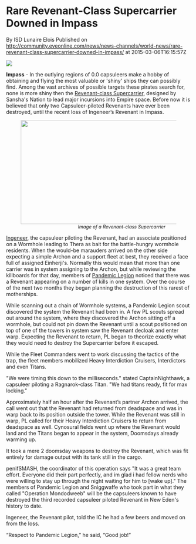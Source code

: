 # Rare Revenant-Class Supercarrier Downed in Impass
By ISD Lunaire Elois
Published on http://community.eveonline.com/news/news-channels/world-news/rare-revenant-class-supercarrier-downed-in-impass/ at 2015-03-06T16:15:57Z

 ![](http://web.ccpgamescdn.com/newssystem/media/64904/1/ISD_IC.png)

**Impass** - In the outlying regions of 0.0 capsuleers make a hobby of obtaining and flying the most valuable or 'shiny' ships they can possibly find. Among the vast archives of possible targets these pirates search for, none is more shiny then the [Revenant-class Supercarrier](https://wiki.eveonline.com/en/wiki/Revenant), designed by Sansha's Nation to lead major incursions into Empire space. Before now it is believed that only two Capsuleer-piloted Revenants have ever been destroyed, until the recent loss of Ingeneer’s Revenant in Impass.

<figure style="text-align: center;">
	<a href="http://web.ccpgamescdn.com/newssystem/media/66989/1/Revenant_class_supercarrier.jpg"><img alt="" src="http://web.ccpgamescdn.com/newssystem/media/66989/1/Revenant_class_supercarrier_550.jpg" style="width: 550px; height: 283px;"></a> <figcaption style="width:550px; font-size:0.9em;"> <em>Image of a Revenant-class Supercarrier</em> </figcaption></figure>

[Ingeneer](https://forums.eveonline.com/profile/Ingeneer/), the capsuleer piloting the Revenant, had an associate positioned on a Wormhole leading to Thera as bait for the battle-hungry wormhole residents. When the would-be marauders arrived on the other side expecting a simple Archon and a support fleet at best, they received a face full of assigned Einherji's. Normally this would mean that more than one carrier was in system assigning to the Archon, but while reviewing the killboards for that day, members of [Pandemic Legion](https://wiki.eveonline.com/en/wiki/Pandemic_Legion_(Player_alliance)) noticed that there was a Revenant appearing on a number of kills in one system. Over the course of the next two months they began planning the destruction of this rarest of motherships.

While scanning out a chain of Wormhole systems, a Pandemic Legion scout discovered the system the Revenant had been in. A few PL scouts spread out around the system, where they discovered the Archon sitting off a wormhole, but could not pin down the Revenant until a scout positioned on top of one of the towers in system saw the Revenant decloak and enter warp. Expecting the Revenant to return, PL began to theorize exactly what they would need to destroy the Supercarrier before it escaped.

While the Fleet Commanders went to work discussing the tactics of the trap, the fleet members mobilized Heavy Interdiction Cruisers, Interdictors and even Titans.

"We were timing this down to the milliseconds." stated CaptainNighthawk, a capsuleer piloting a Ragnarok-class Titan. "We had titans ready, fit for max locking."

Approximately half an hour after the Revenant’s partner Archon arrived, the call went out that the Revenant had returned from deadspace and was in warp back to its position outside the tower. While the Revenant was still in warp, PL called for their Heavy Interdiction Cruisers to return from deadspace as well. Cynosural fields went up where the Revenant would land and the Titans began to appear in the system, Doomsdays already warming up.

It took a mere 2 doomsday weapons to destroy the Revenant, which was fit entirely for damage output with its tank still in the cargo.

penifSMASH, the coordinator of this operation says "It was a great team effort. Everyone did their part perfectly, and im glad i had fellow nerds who were willing to stay up through the night waiting for him to [wake up]." The members of Pandemic Legion and Sniggwaffe who took part in what they called "Operation Mondodweeb" will be the capsuleers known to have destroyed the third recorded capsuleer piloted Revenant in New Eden's history to date.

Ingeneer, the Revenant pilot, told the IC he had a few beers and moved on from the loss.

“Respect to Pandemic Legion,” he said, “Good job!”


